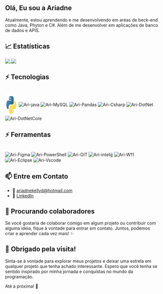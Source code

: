 <!-- Bem-vindo 🚀 -->

## Olá, Eu sou a Ariadne 
 
 Atualmente, estou aprendendo e me desenvolvendo em aréas de beck-end como Java, Phyton e C#.
 Além de me desenvolver em aplicações de banco de dados e APIS.

</div>

## 📈 Estatísticas

<a href="https://github.com/Ariadnek/github-readme-stats">
  <img align="center" height="150" src="https://github-readme-stats.vercel.app/api?username=Ariadnek&layout=compact&langs_count=16&theme=radical" />
</a>
<a href="https://github.com/Ariadnek/convoychat">
  <img align="center" height="150" src="https://github-readme-stats.vercel.app/api/top-langs?username=Ariadnek&layout=compact&langs_count=16&theme=radical" />
</a>


## ⚡ Tecnologias

  <div style="display: inline_block"><br>
  <img align="center" alt="Rafa-Python" height="70" width="40" src="https://raw.githubusercontent.com/devicons/devicon/master/icons/python/python-original.svg">
  <img align="center" alt="Ari-java" height="70" width="50" src="https://cdn.jsdelivr.net/gh/devicons/devicon@latest/icons/java/java-original.svg">
  <img align="center" alt="Ari-MySQL" height="60" width="50" src="https://cdn.jsdelivr.net/gh/devicons/devicon@latest/icons/mysql/mysql-original.svg">
  <img align="center" alt="Ari-Pandas" height="70" width="50" src="https://cdn.jsdelivr.net/gh/devicons/devicon@latest/icons/pandas/pandas-original-wordmark.svg">
  <img align="center" alt="Ari-Csharp" height="70" width="50" src="https://cdn.jsdelivr.net/gh/devicons/devicon@latest/icons/csharp/csharp-original.svg">
  <img align="center" alt="Ari-DotNet" height="70" width="50" src="https://cdn.jsdelivr.net/gh/devicons/devicon@latest/icons/dot-net/dot-net-original.svg">
  <img align="center" alt="Ari-DotNetCore" height="70" width="50" src="https://cdn.jsdelivr.net/gh/devicons/devicon@latest/icons/dotnetcore/dotnetcore-original.svg">
</div>

          
   

 ## ⚡ Ferramentas
 <div style="display: inline_block"><br>
<img align="center" alt="Ari-Figma" height="70" width="40" src="https://cdn.jsdelivr.net/gh/devicons/devicon@latest/icons/figma/figma-original.svg" />
<img align="center" alt="Ari-PowerShell" height="70" width="40" src="https://cdn.jsdelivr.net/gh/devicons/devicon@latest/icons/powershell/powershell-original.svg" />
<img align="center" alt="Ari-GIT" height="70" width="40" src="https://cdn.jsdelivr.net/gh/devicons/devicon@latest/icons/git/git-original.svg" />
<img align="center" alt="Ari-intelijj" height="70" width="40" src="https://cdn.jsdelivr.net/gh/devicons/devicon@latest/icons/intellij/intellij-original.svg" />
<img align="center" alt="Ari-W11" height="70" width="40" src="https://cdn.jsdelivr.net/gh/devicons/devicon@latest/icons/windows11/windows11-original.svg" />
<img align="center" alt="Ari-Eclipse" height="70" width="40" src="https://cdn.jsdelivr.net/gh/devicons/devicon@latest/icons/eclipse/eclipse-original.svg" />
<img align="center" alt="Ari-Vscode" height="70" width="40" src="https://cdn.jsdelivr.net/gh/devicons/devicon@latest/icons/vscode/vscode-original.svg" />
          
                     
          
</div>
 
## 📫 Entre em Contato

- 📧 ariadnekellyd@hotmail.com
- 💬 [LinkedIn](https://www.linkedin.com/in/ariadne-damasceno-75b617222/)

## 🚀 Procurando colaboradores

Se você gostaria de colaborar comigo em algum projeto ou contribuir com alguma ideia, fique à vontade para entrar em contato. Juntos, podemos criar e aprender cada vez mais! ✨

## 🎉 Obrigado pela visita!

Sinta-se à vontade para explorar meus projetos e deixar uma estrela em qualquer projeto que tenha achado interessante. Espero que você tenha se sentido inspirado por minha jornada e conquistas no mundo da programação.

Até a próxima! 👋
